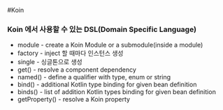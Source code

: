 #Koin

### Koin 에서 사용할 수 있는 DSL(Domain Specific Language)

+ module - create a Koin Module or a submodule(inside a module)
+ factory - inject 할 때마다 인스턴스 생성
+ single - 싱글톤으로 생성
+ get() - resolve a component dependency
+ named() - define a qualifier with type, enum or string
+ bind() - additional Kotlin type binding for given bean definition
+ binds() - list of addition Kotlin types binding for given bean definition
+ getProperty() - resolve a Koin property